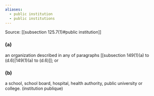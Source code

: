 ```yaml
---
aliases:
  - public institution
  - public institutions
---
```

Source: [[subsection 125.7(1)#public institution]]
### (a) 
an organization described in any of paragraphs [[subsection 149(1)(a) to (d.6)|149(1)(a) to (d.6)]]; or 
### (b) 
a school, school board, hospital, health authority, public university or college. (institution publique) 